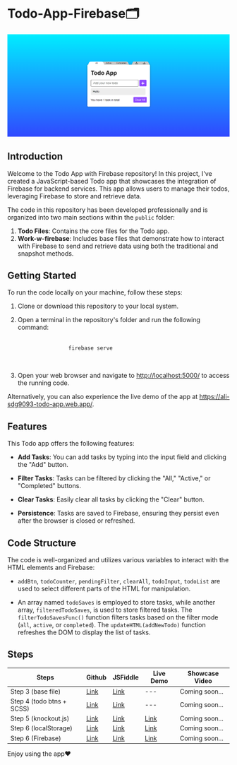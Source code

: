 <h1>Todo-App-Firebase🗂</h1>
<p><img src="Assets/readme-img.png" alt="Todo-App-img" /></p>
<h2>Introduction</h2>
<p>
    Welcome to the Todo App with Firebase repository! In this project, I've
    created a JavaScript-based Todo app that showcases the integration of
    Firebase for backend services. This app allows users to manage their todos,
    leveraging Firebase to store and retrieve data.
</p>
<p>
    The code in this repository has been developed professionally and is
    organized into two main sections within the <code>public</code> folder:
</p>
<ol>
    <li>
        <strong>Todo Files</strong>: Contains the core files for the Todo app.
    </li>
    <li>
        <strong>Work-w-firebase</strong>: Includes base files that demonstrate
        how to interact with Firebase to send and retrieve data using both the
        traditional and snapshot methods.
    </li>
</ol>
<h2>Getting Started</h2>
<p>To run the code locally on your machine, follow these steps:</p>
<ol>
    <li><p>Clone or download this repository to your local system.</p></li>
    <li>
        <p>
            Open a terminal in the repository's folder and run the following
            command:
        </p>
        <pre>
            <code>
                firebase serve
            </code>
        </pre>
    </li>
    <li>
        <p>
            Open your web browser and navigate to
            <a href="http://localhost:5000/" target="_new"
                >http://localhost:5000/</a
            >
            to access the running code.
        </p>
    </li>
</ol>
<p>
    Alternatively, you can also experience the live demo of the app at
    <a href="https://ali-sdg9093-todo-app.web.app/" target="_new"
        >https://ali-sdg9093-todo-app.web.app/</a
    >.
</p>
<h2>Features</h2>
<p>This Todo app offers the following features:</p>
<ul>
    <li>
        <p>
            <strong>Add Tasks</strong>: You can add tasks by typing into the
            input field and clicking the "Add" button.
        </p>
    </li>
    <li>
        <p>
            <strong>Filter Tasks</strong>: Tasks can be filtered by clicking the
            "All," "Active," or "Completed" buttons.
        </p>
    </li>
    <li>
        <p>
            <strong>Clear Tasks</strong>: Easily clear all tasks by clicking the
            "Clear" button.
        </p>
    </li>
    <li>
        <p>
            <strong>Persistence</strong>: Tasks are saved to Firebase, ensuring
            they persist even after the browser is closed or refreshed.
        </p>
    </li>
</ul>
<h2>Code Structure</h2>
<p>
    The code is well-organized and utilizes various variables to interact with
    the HTML elements and Firebase:
</p>
<ul>
    <li>
        <p>
            <code>addBtn</code>, <code>todoCounter</code>,
            <code>pendingFilter</code>,
            <code>clearAll</code>, <code>todoInput</code>,
            <code>todoList</code> are used to select
            different parts of the HTML for manipulation.
        </p>
    </li>
    <li>
        <p>
            An array named <code>todoSaves</code> is employed to store tasks,
            while another array, <code>filteredTodoSaves</code>, is used to
            store filtered tasks. The
            <code>filterTodoSavesFunc()</code> function filters tasks based on
            the filter mode (<code>all</code>, <code>active</code>, or
            <code>completed</code>). The
            <code>updateHTML(addNewTodo)</code> function refreshes the DOM to
            display the list of tasks.
        </p>
    </li>
</ul>
<h2>Steps</h2>
<table>
    <thead>
        <tr>
            <th>Steps</th>
            <th>Github</th>
            <th>JSFiddle</th>
            <th>Live Demo</th>
            <th>Showcase Video</th>
        </tr>
    </thead>
    <tbody>
        <tr>
            <td>Step 3 (base file)</td>
            <td><a href="https://github.com/Ali-Sdg90/Todo-App/tree/2471d1bfbd34de78b451684a90d3c6db4ac20350" target="_new">Link</a></td>
            <td><a href="https://jsfiddle.net/Ali_Sdg90/v60okbum/" target="_new">Link</a></td>
            <td>---</td>
            <td>Coming soon...</td>
        </tr>
        <tr>
            <td>Step 4 (todo btns + SCSS)</td>
            <td><a href="https://github.com/Ali-Sdg90/Todo-App" target="_new">Link</a></td>
            <td><a href="https://jsfiddle.net/Ali_Sdg90/k4Lwxare/" target="_new">Link</a></td>
            <td>---</td>
            <td>Coming soon...</td>
        </tr>
        <tr>
            <td>Step 5 (knockout.js)</td>
            <td><a href="https://github.com/Ali-Sdg90/Todo-App-KnockoutJS" target="_new">Link</a></td>
            <td><a href="https://jsfiddle.net/Ali_Sdg90/v7nac15g/4/" target="_new">Link</a></td>
            <td><a href="https://ali-sdg90.github.io/Todo-App-KnockoutJS/">Link</a></td>
            <td>Coming soon...</td>
        </tr>
        <tr>
            <td>Step 6 (localStorage)</td>
            <td><a href="https://github.com/Ali-Sdg90/Todo-App" target="_new">Link</a></td>
            <td><a href="https://jsfiddle.net/Ali_Sdg90/tz105ux4/1/" target="_new">Link</a></td>
            <td><a href="https://ali-sdg90.github.io/Todo-App/">Link</a></td>
            <td>Coming soon...</td>
        </tr>
        <tr>
            <td>Step 6 (Firebase)</td>
            <td><a href="https://github.com/Ali-Sdg90/Todo-App-Firebase" target="_new">Link</a></td>
            <td><a href="https://jsfiddle.net/Ali_Sdg90/bfLrwtxg/2/" target="_new">Link</a></td>
            <td><a href="https://ali-sdg9093-todo-app.web.app/">Link</a></td>
            <td>Coming soon...</td>
        </tr>
    </tbody>
</table>
<p>Enjoy using the app❤️</p>